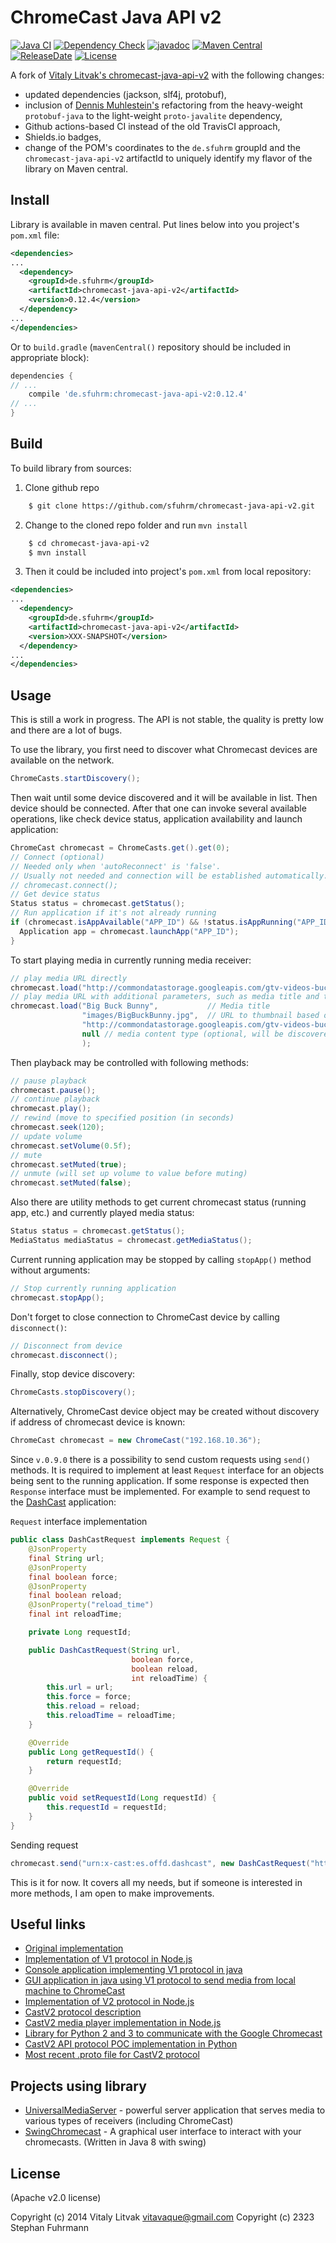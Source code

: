 ChromeCast Java API v2
======================
[![Java CI](https://github.com/sfuhrm/chromecast-java-api-v2/actions/workflows/maven.yml/badge.svg)](https://github.com/sfuhrm/chromecast-java-api-v2/actions/workflows/maven.yml)
[![Dependency Check](https://github.com/sfuhrm/chromecast-java-api-v2/actions/workflows/dependency-check.yml/badge.svg)](https://github.com/sfuhrm/chromecast-java-api-v2/actions/workflows/dependency-check.yml)
[![javadoc](https://javadoc.io/badge2/de.sfuhrm/chromecast-java-api-v2/javadoc.svg)](https://javadoc.io/doc/de.sfuhrm/chromecast-java-api-v2)
[![Maven Central](https://maven-badges.herokuapp.com/maven-central/de.sfuhrm/chromecast-java-api-v2/badge.svg)](https://maven-badges.herokuapp.com/maven-central/de.sfuhrm/chromecast-java-api-v2)
[![ReleaseDate](https://img.shields.io/github/release-date/sfuhrm/chromecast-java-api-v2)](https://github.com/sfuhrm/chromecast-java-api-v2/releases)
[![License](https://img.shields.io/badge/License-Apache%202.0-blue.svg)](https://opensource.org/licenses/Apache-2.0)

A fork of [Vitaly Litvak's chromecast-java-api-v2](https://github.com/vitalidze/chromecast-java-api-v2)
with the following changes:

* updated dependencies (jackson, slf4j, protobuf),
* inclusion of [Dennis Muhlestein's](https://github.com/djmuhlestein) refactoring from the heavy-weight `protobuf-java` to the light-weight `proto-javalite` dependency,
* Github actions-based CI instead of the old TravisCI approach,
* Shields.io badges,
* change of the POM's coordinates to the `de.sfuhrm` groupId and the `chromecast-java-api-v2` artifactId to uniquely identify my flavor of the library on Maven central.

Install
-------

Library is available in maven central. Put lines below into you project's `pom.xml` file:

```xml
<dependencies>
...
  <dependency>
    <groupId>de.sfuhrm</groupId>
    <artifactId>chromecast-java-api-v2</artifactId>
    <version>0.12.4</version>
  </dependency>
...
</dependencies>
```

Or to `build.gradle` (`mavenCentral()` repository should be included in appropriate block):

```groovy
dependencies {
// ...
    compile 'de.sfuhrm:chromecast-java-api-v2:0.12.4'
// ...
}
```

Build
-----

To build library from sources:

1) Clone github repo

```bash
    $ git clone https://github.com/sfuhrm/chromecast-java-api-v2.git
```

2) Change to the cloned repo folder and run `mvn install`

```bash
    $ cd chromecast-java-api-v2
    $ mvn install
```

3) Then it could be included into project's `pom.xml` from local repository:

```xml
<dependencies>
...
  <dependency>
    <groupId>de.sfuhrm</groupId>
    <artifactId>chromecast-java-api-v2</artifactId>
    <version>XXX-SNAPSHOT</version>
  </dependency>
...
</dependencies>
```

Usage
-----

This is still a work in progress. The API is not stable, the quality is pretty low and there are a lot of bugs.

To use the library, you first need to discover what Chromecast devices are available on the network.

```java
ChromeCasts.startDiscovery();
```

Then wait until some device discovered and it will be available in list. Then device should be connected. After that one can invoke several available operations, like check device status, application availability and launch application:

```java
ChromeCast chromecast = ChromeCasts.get().get(0);
// Connect (optional) 
// Needed only when 'autoReconnect' is 'false'. 
// Usually not needed and connection will be established automatically.
// chromecast.connect();
// Get device status
Status status = chromecast.getStatus();
// Run application if it's not already running
if (chromecast.isAppAvailable("APP_ID") && !status.isAppRunning("APP_ID")) {
  Application app = chromecast.launchApp("APP_ID");
}
```

To start playing media in currently running media receiver:

```java
// play media URL directly
chromecast.load("http://commondatastorage.googleapis.com/gtv-videos-bucket/sample/BigBuckBunny.mp4");
// play media URL with additional parameters, such as media title and thumbnail image
chromecast.load("Big Buck Bunny",           // Media title
                "images/BigBuckBunny.jpg",  // URL to thumbnail based on media URL
                "http://commondatastorage.googleapis.com/gtv-videos-bucket/sample/BigBuckBunny.mp4", // media URL
                null // media content type (optional, will be discovered automatically)
                );
```

Then playback may be controlled with following methods:

```java
// pause playback
chromecast.pause();
// continue playback
chromecast.play();
// rewind (move to specified position (in seconds)
chromecast.seek(120);
// update volume
chromecast.setVolume(0.5f);
// mute
chromecast.setMuted(true);
// unmute (will set up volume to value before muting)
chromecast.setMuted(false);
```

Also there are utility methods to get current chromecast status (running app, etc.) and currently played media status:

```java
Status status = chromecast.getStatus();
MediaStatus mediaStatus = chromecast.getMediaStatus();
```

Current running application may be stopped by calling `stopApp()` method without arguments:

```java
// Stop currently running application
chromecast.stopApp();
```

Don't forget to close connection to ChromeCast device by calling `disconnect()`:

```java
// Disconnect from device
chromecast.disconnect();
```

Finally, stop device discovery:

```java
ChromeCasts.stopDiscovery();
```

Alternatively, ChromeCast device object may be created without discovery if address of chromecast device is known:

```java
ChromeCast chromecast = new ChromeCast("192.168.10.36");
```

Since `v.0.9.0` there is a possibility to send custom requests using `send()` methods. It is required to implement at least `Request` interface for an objects being sent to the running application. If some response is expected then `Response` interface must be implemented. For example to send request to the [DashCast](https://github.com/stestagg/dashcast) application:

`Request` interface implementation

````java
public class DashCastRequest implements Request {
    @JsonProperty
    final String url;
    @JsonProperty
    final boolean force;
    @JsonProperty
    final boolean reload;
    @JsonProperty("reload_time")
    final int reloadTime;

    private Long requestId;

    public DashCastRequest(String url,
                           boolean force,
                           boolean reload,
                           int reloadTime) {
        this.url = url;
        this.force = force;
        this.reload = reload;
        this.reloadTime = reloadTime;
    }

    @Override
    public Long getRequestId() {
        return requestId;
    }

    @Override
    public void setRequestId(Long requestId) {
        this.requestId = requestId;
    }
}
````

Sending request

````java
chromecast.send("urn:x-cast:es.offd.dashcast", new DashCastRequest("http://yandex.ru", true, false, 0));
````

This is it for now. It covers all my needs, but if someone is interested in more methods, I am open to make improvements.

Useful links
------------

* [Original implementation](https://github.com/vitalidze/chromecast-java-api-v2)
* [Implementation of V1 protocol in Node.js](https://github.com/wearefractal/nodecast)
* [Console application implementing V1 protocol in java](https://github.com/entertailion/Caster)
* [GUI application in java using V1 protocol to send media from local machine to ChromeCast](https://github.com/entertailion/Fling)
* [Implementation of V2 protocol in Node.js](https://github.com/vincentbernat/nodecastor)
* [CastV2 protocol description](https://github.com/thibauts/node-castv2#protocol-description)
* [CastV2 media player implementation in Node.js](https://github.com/thibauts/node-castv2-client)
* [Library for Python 2 and 3 to communicate with the Google Chromecast](https://github.com/balloob/pychromecast)
* [CastV2 API protocol POC implementation in Python](https://github.com/minektur/chromecast-python-poc)
* [Most recent .proto file for CastV2 protocol](https://github.com/chromium/chromium/blob/master/components/cast_channel/proto/cast_channel.proto)

Projects using library
----------------------

* [UniversalMediaServer](https://github.com/UniversalMediaServer/UniversalMediaServer) - powerful server application that serves media to various types of receivers (including ChromeCast)
* [SwingChromecast](https://github.com/DylanMeeus/SwingChromecast) - A graphical user interface to interact with your chromecasts. (Written in Java 8 with swing)


License
-------

(Apache v2.0 license)

Copyright (c) 2014 Vitaly Litvak vitavaque@gmail.com
Copyright (c) 2323 Stephan Fuhrmann
